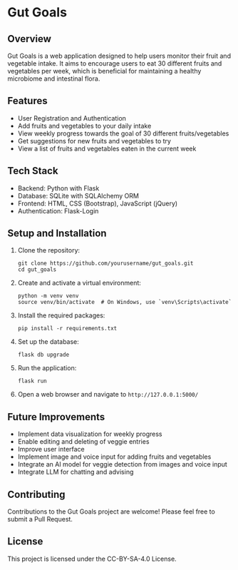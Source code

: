 # Gut Goals

## Overview

Gut Goals is a web application designed to help users monitor their fruit and vegetable intake. It aims to encourage users to eat 30 different fruits and vegetables per week, which is beneficial for maintaining a healthy microbiome and intestinal flora.

## Features

- User Registration and Authentication
- Add fruits and vegetables to your daily intake
- View weekly progress towards the goal of 30 different fruits/vegetables
- Get suggestions for new fruits and vegetables to try
- View a list of fruits and vegetables eaten in the current week

## Tech Stack

- Backend: Python with Flask
- Database: SQLite with SQLAlchemy ORM
- Frontend: HTML, CSS (Bootstrap), JavaScript (jQuery)
- Authentication: Flask-Login

## Setup and Installation

1. Clone the repository:
   ```
   git clone https://github.com/yourusername/gut_goals.git
   cd gut_goals
   ```

2. Create and activate a virtual environment:
   ```
   python -m venv venv
   source venv/bin/activate  # On Windows, use `venv\Scripts\activate`
   ```

3. Install the required packages:
   ```
   pip install -r requirements.txt
   ```

4. Set up the database:
   ```
   flask db upgrade
   ```

5. Run the application:
   ```
   flask run
   ```

6. Open a web browser and navigate to `http://127.0.0.1:5000/`

## Future Improvements

- Implement data visualization for weekly progress
- Enable editing and deleting of veggie entries
- Improve user interface
- Implement image and voice input for adding fruits and vegetables
- Integrate an AI model for veggie detection from images and voice input
- Integrate LLM for chatting and advising

## Contributing

Contributions to the Gut Goals project are welcome! Please feel free to submit a Pull Request.

## License

This project is licensed under the CC-BY-SA-4.0 License.